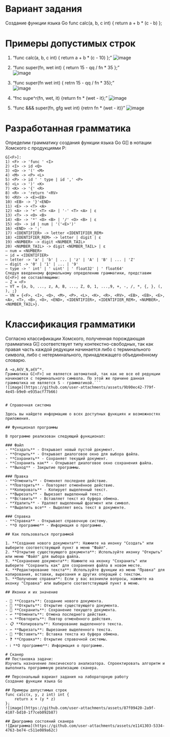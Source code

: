# Вариант задания

Создание функции языка Go
func calc(a, b, c int) {
    return a + b * (c - b)
};

# Примеры допустимых строк

1)	“func calc(a, b, c int) { return a + b * (c - 10) };”
![image](https://github.com/user-attachments/assets/c88bac5d-5652-4d6c-a0b9-c899d4e48c8e)

2)	“func super(fn, wet int) { return 15 - qq / fn * 35 };”   
![image](https://github.com/user-attachments/assets/1c2ff654-8f10-4699-912e-c778cc822976)

3)	“func super(fn wet int) { retrn 15 - qq / fn * 35};”  
![image](https://github.com/user-attachments/assets/a4e050a6-2a53-48c1-a411-db8b00017a3c)

4)	“fnc supe^r(fn, wet, it) {return fn * (wet - it};” 
![image](https://github.com/user-attachments/assets/66a53898-3150-4381-a6bc-ded783eb05cc)

5)	“func &&& super(fn, gfg wet int) {retrn fn * (wet - it)}” 
![image](https://github.com/user-attachments/assets/902d530f-cd19-4d5e-bb5c-9b5981e8f5f5)

# Разработанная грамматика

Определим грамматику создания функции языка Go G[<F>] в нотации Хомского с продукциями P:
```
G[<F>]:
1) <F> -> 'func ' <I>
2) <I> -> id <Q>
3) <Q> -> '(' <M>
4) <M> -> <P> <L>
5) <P> -> id ' ' type | id ',' <P> 
6) <L> -> ')' <K>
7) <K> -> '{' <R>
8) <R> -> 'return '<RV>
9) <RV> -> <E><EB>
10) <EB> -> '}'<END>
11) <E> -> <T> <A>
12) <A> -> '+' <T> <A> | '-' <T> <A> | ε
13) <T> -> <O> <B>
14) <B> -> '*' <O> <B> | '/' <O> <B> | ε
15) <O> -> id | num | '('<E>')'
16) <END> -> ';'
17) <IDENTIFIER> -> letter <IDENTIFIER_REM>
18) <IDENTIFIER_REM> -> letter | digit | ε
19) <NUMBER> -> digit <NUMBER_TAIL>
20) <NUMBER_TAIL> -> digit <NUMBER_TAIL> | ε
‒ num = <NUMBER>
‒ id = <IDENTIFIER>
‒ letter -> 'a' | 'b' | ... | 'z' | 'A' | 'B' | ... | 'Z'
‒ digit -> '0' | '1' | ... | '9'
‒ type -> ' int' | ' uint' | ' float32' | ' float64'
Следуя введенному формальному определению грамматики, представим G[<F>] ее составляющими:
‒ Z = <F>
‒ VT = {a, b, ..., z, A, B, ..., Z, 0, 1, ...,9, +, -, /, *, {, }, (, ), ;}
‒ VN = {<F>, <I>, <Q>, <M>, <P>, <L>, <K>, <R>, <RV>, <EB>, <EB>, <E>, <A>, <T>, <B>, <O>, <END>, <IDENTIFIER>, <IDENTIFIER_REM>, <NUMBER>, <NUMBER_TAIL>}.
```
# Классификация грамматики

Согласно классификации Хомского, полученная порождающая грамматика G[<F>] соответствует типу контекстно-свободных, так как правая часть каждой редукции начинается либо с терминального символа, либо с нетерминального, принадлежащего объединённому словарю.
```
A →a,A∈V_N,a∈V^*.
Грамматика G[<F>] не является автоматной, так как не все её редукции начинаются с терминального символа. По этой же причине данная грамматика не является S - грамматикой.```
![image](https://github.com/user-attachments/assets/9b90ec42-779f-4e45-b9e0-e935acf77b66)


# Справочная система

Здесь вы найдете информацию о всех доступных функциях и возможностях приложения.

## Функционал программы

В программе реализован следующий функционал:

### Файл
- **Создать** - Открывает новый пустой документ.
- **Открыть** - Открывает диалоговое окно для выбора файла.
- **Сохранить** - Сохраняет текущий документ.
- **Сохранить как** - Открывает диалоговое окно сохранения файла.
- **Выход** - Закрытие программы.

### Правка
- **Отменить** - Отменяет последнее действие.
- **Повторить** - Повторяет отменённое действие.
- **Копировать** - Копирует выделенный текст.
- **Вырезать** - Вырезает выделенный текст.
- **Вставить** - Вставляет текст из буфера обмена.
- **Удалить** - Удаляет выделенный фрагмент или символ.
- **Выделить все** - Выделяет весь текст в документе.

### Справка
- **Справка** - Открывает справочную систему.
- **О программе** - Информация о программе.

## Как пользоваться программой

1. **Создание нового документа**: Нажмите на иконку "Создать" или выберите соответствующий пункт в меню "Файл".
2. **Открытие существующего документа**: Используйте иконку "Открыть" или меню "Файл" для выбора файла.
3. **Сохранение документа**: Нажмите на иконку "Сохранить" или выберите "Сохранить как" для сохранения файла в новом месте.
4. **Редактирование текста**: Используйте функции из меню "Правка" для копирования, вставки, вырезания и других операций с текстом.
5. **Получение справки**: Если у вас возникли вопросы, нажмите на иконку "Справка" или выберите соответствующий пункт в меню.

## Иконки и их значение

- 📄 **Создать**: Создание нового документа.
- 📂 **Открыть**: Открытие существующего документа.
- 💾 **Сохранить**: Сохранение текущего документа.
- ↩️ **Отменить**: Отмена последнего действия.
- ↪️ **Повторить**: Повтор отменённого действия.
- 📋 **Копировать**: Копирование выделенного текста.
- ✂️ **Вырезать**: Вырезание выделенного текста.
- 📎 **Вставить**: Вставка текста из буфера обмена.
- ❓ **Справка**: Открытие справочной системы.
- ℹ️ **О программе**: Информация о программе.

# Сканер
## Постановка задачи:
Изучить назначение лексического анализатора. Спроектировать алгоритм и выполнить программную реализацию сканера.

## Персональный вариант задания на лабораторную работу
Создание функции языка Go

## Примеры допустимых строк
func calc(x, y, z int) int {
    return x + (y * z)
};
![image](https://github.com/user-attachments/assets/87f09420-2a9f-4107-bd10-1f7ceb092b87)

## Диаграмма состояний сканера 
![Диаграмма](https://github.com/user-attachments/assets/e1141303-5334-4763-be74-c511e089a62c)


